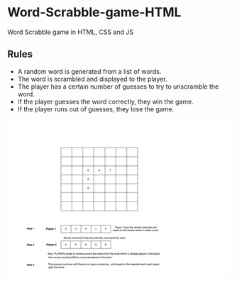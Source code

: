 # Word-Scrabble-game-HTML
Word Scrabble game in HTML, CSS and JS


## Rules
* A random word is generated from a list of words.
* The word is scrambled and displayed to the player.
* The player has a certain number of guesses to try to unscramble the word.
* If the player guesses the word correctly, they win the game.
* If the player runs out of guesses, they lose the game.


![Rules](https://github.com/Dharmik3/Word-Scrabble-game-HTML/blob/main/rules.png)
